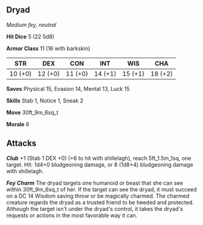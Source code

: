 ## Dryad

*Medium fey, neutral*

**Hit Dice** 5 (22 5d8)

**Armor Class** 11 (16 with barkskin)

| STR     | DEX     | CON     | INT     | WIS     | CHA     |
|---------|---------|---------|---------|---------|---------|
| 10 (+0) | 12 (+0) | 11 (+0) | 14 (+1) | 15 (+1) | 18 (+2) |

**Saves** Physical 15, Evasion 14, Mental 13, Luck 15

**Skills** Stab 1, Notice 1, Sneak 2

**Move** 30ft\_9m\_6sq\_t

**Morale** 6

## Attacks

***Club*** +1 (Stab 1 DEX +0) (+6 to hit with shillelagh), reach 5ft\_1.5m\_1sq, one target. Hit: 1d4+0 bludgeoning damage, or 8 (1d8+4) bludgeoning damage with shillelagh.

***Fey Charm*** The dryad targets one humanoid or beast that she can see within 30ft\_9m\_6sq\_t of her. If the target can see the dryad, it must succeed on a DC 14 Wisdom saving throw or be magically charmed. The charmed creature regards the dryad as a trusted friend to be heeded and protected. Although the target isn't under the dryad's control, it takes the dryad's requests or actions in the most favorable way it can.

